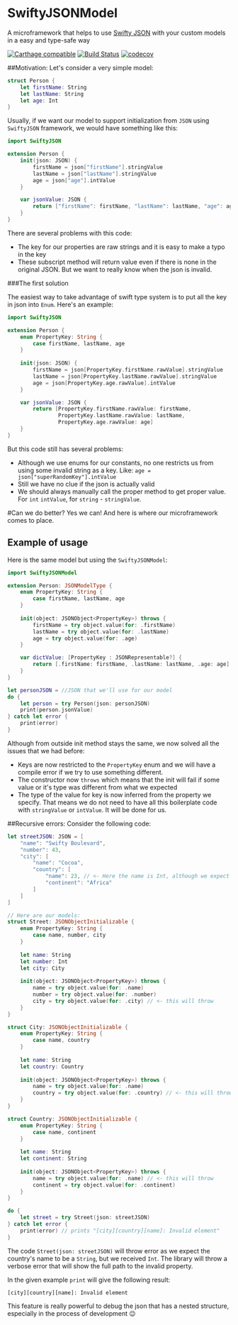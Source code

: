 # SwiftyJSONModel
A microframework that helps to use [Swifty JSON](https://github.com/SwiftyJSON/SwiftyJSON) with your custom models in a easy and type-safe way

[![Carthage compatible](https://img.shields.io/badge/Carthage-compatible-4BC51D.svg?style=flat)](https://github.com/Carthage/Carthage) 
[![Build Status](https://travis-ci.org/alickbass/SwiftyJSONModel.svg?branch=master)](https://travis-ci.org/alickbass/SwiftyJSONModel)
[![codecov](https://codecov.io/gh/alickbass/SwiftyJSONModel/branch/master/graph/badge.svg)](https://codecov.io/gh/alickbass/SwiftyJSONModel)

##Motivation:
Let's consider a very simple model:

```swift
struct Person {
    let firstName: String
    let lastName: String
    let age: Int
}
```
Usually, if we want our model to support initialization from `JSON` using `SwiftyJSON` framework, we would have something like this:

```swift
import SwiftyJSON

extension Person {
    init(json: JSON) {
        firstName = json["firstName"].stringValue
        lastName = json["lastName"].stringValue
        age = json["age"].intValue
    }

    var jsonValue: JSON {
        return ["firstName": firstName, "lastName": lastName, "age": age]
    }
}
```
There are several problems with this code:

  * The key for our properties are raw strings and it is easy to make a typo in the key
  * These subscript method will return value even if there is none in the original JSON. But we want to really know when the json is invalid.

###The first solution

The easiest way to take advantage of swift type system is to put all the key in json into `Enum`. Here's an example:

```swift
import SwiftyJSON

extension Person {
    enum PropertyKey: String {
        case firstName, lastName, age
    }
    
    init(json: JSON) {
        firstName = json[PropertyKey.firstName.rawValue].stringValue
        lastName = json[PropertyKey.lastName.rawValue].stringValue
        age = json[PropertyKey.age.rawValue].intValue
    }

    var jsonValue: JSON {
        return [PropertyKey.firstName.rawValue: firstName,
                PropertyKey.lastName.rawValue: lastName,
                PropertyKey.age.rawValue: age]
    }
}
```

But this code still has several problems:

* Although we use enums for our constants, no one restricts us from using some invalid string as a key. Like: `age = json["superRandomKey"].intValue`
* Still we have no clue if the json is actually valid
* We should always manually call the proper method to get proper value. For `int` `intValue`, for `string` - `stringValue`.

#Can we do better?
Yes we can! And here is where our microframework comes to place. 
## Example of usage
Here is the same model but using the `SwiftyJSONModel`:

```swift
import SwiftyJSONModel

extension Person: JSONModelType {
    enum PropertyKey: String {
        case firstName, lastName, age
    }
    
    init(object: JSONObject<PropertyKey>) throws {
        firstName = try object.value(for: .firstName)
        lastName = try object.value(for: .lastName)
        age = try object.value(for: .age)
    }

    var dictValue: [PropertyKey : JSONRepresentable?] {
        return [.firstName: firstName, .lastName: lastName, .age: age]
    }
}

let personJSON = //JSON that we'll use for our model
do {
    let person = try Person(json: personJSON)
    print(person.jsonValue)
} catch let error {
    print(error)
}
```

Although from outside init method stays the same, we now solved all the issues that we had before:

* Keys are now restricted to the `PropertyKey` enum and we will have a compile error if we try to use something different.
* The constructor now `throws` which means that the init will fail if some value or it's type was different from what we expected
* The type of the value for key is now inferred from the property we specify. That means we do not need to have all this boilerplate code with `stringValue` or `intValue`. It will be done for us.

##Recursive errors:
Consider the following code:

```swift
let streetJSON: JSON = [
    "name": "Swifty Boulevard",
    "number": 43,
    "city": [
        "name": "Cocoa",
        "country": [
            "name": 23, // <- Here the name is Int, although we expect String
            "continent": "Africa"
        ]
    ]
]

// Here are our models:
struct Street: JSONObjectInitializable {
    enum PropertyKey: String {
        case name, number, city
    }
    
    let name: String
    let number: Int
    let city: City
    
    init(object: JSONObject<PropertyKey>) throws {
        name = try object.value(for: .name)
        number = try object.value(for: .number)
        city = try object.value(for: .city) // <- this will throw
    }
}

struct City: JSONObjectInitializable {
    enum PropertyKey: String {
        case name, country
    }
    
    let name: String
    let country: Country
    
    init(object: JSONObject<PropertyKey>) throws {
        name = try object.value(for: .name)
        country = try object.value(for: .country) // <- this will throw
    }
}

struct Country: JSONObjectInitializable {
    enum PropertyKey: String {
        case name, continent
    }
    
    let name: String
    let continent: String
    
    init(object: JSONObject<PropertyKey>) throws {
        name = try object.value(for: .name) // <- this will throw
        continent = try object.value(for: .continent)
    }
}

do {
    let street = try Street(json: streetJSON)
} catch let error {
    print(error) // prints "[city][country][name]: Invalid element"
}
```

The code `Street(json: streetJSON)` will throw error as we expect the country's name to be a `String`, but we received `Int`. The library will throw a verbose error that will show the full path to the invalid property.

In the given example `print` will give the following result: 

`[city][country][name]: Invalid element`

This feature is really powerful to debug the json that has a nested structure, especially in the process of development 😉


